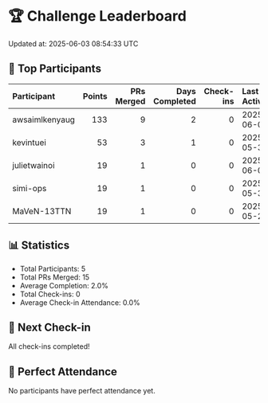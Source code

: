 # 🏆 Challenge Leaderboard

Updated at: 2025-06-03 08:54:33 UTC

## 🎯 Top Participants

| Participant    |   Points |   PRs Merged |   Days Completed |   Check-ins | Last Activity   | Progress   |
|:---------------|---------:|-------------:|-----------------:|------------:|:----------------|:-----------|
| awsaimlkenyaug |      133 |            9 |                2 |           0 | 2025-06-03      | 6.7%       |
| kevintuei      |       53 |            3 |                1 |           0 | 2025-05-30      | 3.3%       |
| julietwainoi   |       19 |            1 |                0 |           0 | 2025-06-03      | 0.0%       |
| simi-ops       |       19 |            1 |                0 |           0 | 2025-05-30      | 0.0%       |
| MaVeN-13TTN    |       19 |            1 |                0 |           0 | 2025-05-28      | 0.0%       |

## 📊 Statistics
- Total Participants: 5
- Total PRs Merged: 15
- Average Completion: 2.0%
- Total Check-ins: 0
- Average Check-in Attendance: 0.0%

## 📅 Next Check-in
All check-ins completed!

## 🎉 Perfect Attendance
No participants have perfect attendance yet.
